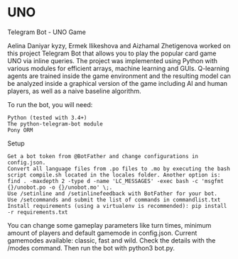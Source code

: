 # UNO
Telegram Bot - UNO Game

Aelina Daniyar kyzy, Ermek Ilikeshova and Aizhamal Zhetigenova worked on this project
Telegram Bot that allows you to play the popular card game UNO via inline queries. 
The project was implemented using Python with various modules for efficient arrays, machine learning and GUIs. Q-learning agents are trained inside the game environment and the resulting model can be analyzed inside a graphical version of the game including AI and human players, as well as a naive baseline algorithm.

To run the bot, you will need:

    Python (tested with 3.4+)
    The python-telegram-bot module
    Pony ORM

Setup

    Get a bot token from @BotFather and change configurations in config.json.
    Convert all language files from .po files to .mo by executing the bash script compile.sh located in the locales folder. Another option is: find . -maxdepth 2 -type d -name 'LC_MESSAGES' -exec bash -c 'msgfmt {}/unobot.po -o {}/unobot.mo' \;.
    Use /setinline and /setinlinefeedback with BotFather for your bot.
    Use /setcommands and submit the list of commands in commandlist.txt
    Install requirements (using a virtualenv is recommended): pip install -r requirements.txt

You can change some gameplay parameters like turn times, minimum amount of players and default gamemode in config.json. Current gamemodes available: classic, fast and wild. Check the details with the /modes command.
Then run the bot with python3 bot.py.
